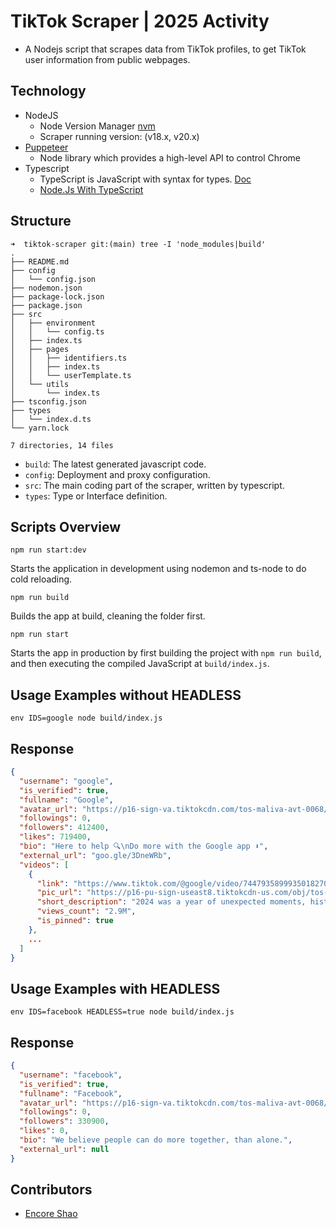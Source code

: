# TikTok Scraper | 2025 Activity

- A Nodejs script that scrapes data from TikTok profiles, to get TikTok user information from public webpages.

## Technology

- NodeJS
  - Node Version Manager [nvm](https://github.com/nvm-sh/nvm#installing-and-updating)
  - Scraper running version: (v18.x, v20.x)
- [Puppeteer](https://pptr.dev/)
  - Node library which provides a high-level API to control Chrome
- Typescript
  - TypeScript is JavaScript with syntax for types. [Doc](https://www.typescriptlang.org/)
  - [Node.Js With TypeScript](https://nodejs.dev/en/learn/nodejs-with-typescript/)

## Structure

```
➜  tiktok-scraper git:(main) tree -I 'node_modules|build'
.
├── README.md
├── config
│   └── config.json
├── nodemon.json
├── package-lock.json
├── package.json
├── src
│   ├── environment
│   │   └── config.ts
│   ├── index.ts
│   ├── pages
│   │   ├── identifiers.ts
│   │   ├── index.ts
│   │   └── userTemplate.ts
│   └── utils
│       └── index.ts
├── tsconfig.json
├── types
│   └── index.d.ts
└── yarn.lock

7 directories, 14 files
```

- `build`: The latest generated javascript code.
- `config`: Deployment and proxy configuration.
- `src`: The main coding part of the scraper, written by typescript.
- `types`: Type or Interface definition.

## Scripts Overview

```NodeJS
npm run start:dev
```

Starts the application in development using nodemon and ts-node to do cold reloading.

```NodeJS
npm run build
```

Builds the app at build, cleaning the folder first.

```NodeJS
npm run start
```

Starts the app in production by first building the project with `npm run build`, and then executing the compiled JavaScript at `build/index.js`.

## Usage Examples without HEADLESS

```NodeJS
env IDS=google node build/index.js
```

## Response

```json
{
  "username": "google",
  "is_verified": true,
  "fullname": "Google",
  "avatar_url": "https://p16-sign-va.tiktokcdn.com/tos-maliva-avt-0068/73c90de9d342041ce02bf9c6fb886e82~c5_100x100.jpeg?x-expires=1664899200&x-signature=9gA7ipAuCtJ%2BJpkc30Jb5me397c%3D",
  "followings": 0,
  "followers": 412400,
  "likes": 719400,
  "bio": "Here to help 🔍\nDo more with the Google app ⬇️",
  "external_url": "goo.gle/3DneWRb",
  "videos": [
    {
      "link": "https://www.tiktok.com/@google/video/7447935899935018270",
      "pic_url": "https://p16-pu-sign-useast8.tiktokcdn-us.com/obj/tos-useast8-p-0068-tx2/oQiqvYm1xAAEBBAAidAAZGDllhZIZEBRcGi8s?lk3s=81f88b70&x-expires=1739192400&x-signature=%2BRUTftVU7dGYo0qsaaS93ZXlWPo%3D&shp=81f88b70&shcp=-",
      "short_description": "2024 was a year of unexpected moments, historic breakthroughs, and rising stars taking center stage. Grab your 🍿 and watch the Breakout Searches of 2024. yearinsearch.google #YearInSearch  created by Google with Google’s original sound",
      "views_count": "2.9M",
      "is_pinned": true
    },
    ...
  ]
}
```

## Usage Examples with HEADLESS

```NodeJS
env IDS=facebook HEADLESS=true node build/index.js
```

## Response

```json
{
  "username": "facebook",
  "is_verified": true,
  "fullname": "Facebook",
  "avatar_url": "https://p16-sign-va.tiktokcdn.com/tos-maliva-avt-0068/c611261958ffccafd6015dea5784255f~c5_100x100.jpeg?lk3s=a5d48078&nonce=9684&refresh_token=717bc9fd9374182c1e15b475c2fd4e50&x-expires=1716638400&x-signature=sDxqgevHiFytQbaq77TDMc69zFA%3D&shp=a5d48078&shcp=81f88b70",
  "followings": 0,
  "followers": 330900,
  "likes": 0,
  "bio": "We believe people can do more together, than alone.",
  "external_url": null
}
```

## Contributors

- [Encore Shao](https://github.com/encoreshao)
